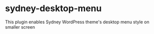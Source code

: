 # sydney-desktop-menu
This plugin enables Sydney WordPress theme's desktop menu style on smaller screen
